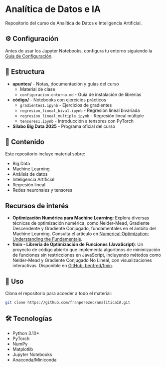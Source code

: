 # Analítica de Datos e IA

Repositorio del curso de Analítica de Datos e Inteligencia Artificial.

## ⚙️ Configuración

Antes de usar los Jupyter Notebooks, configura tu entorno siguiendo la [Guía de Configuración](apuntes/configuracion-entorno.md).

## 📁 Estructura

- **apuntes/** - Notas, documentación y guías del curso
  - Material de clase
  - `configuracion-entorno.md` - Guía de instalación de librerías
- **código/** - Notebooks con ejercicios prácticos
  - `gradientes1.ipynb` - Ejercicios de gradientes
  - `regresion_lineal_biva1.ipynb` - Regresión lineal bivariada
  - `regresion_lineal_multiple.ipynb` - Regresión lineal múltiple
  - `tensores1.ipynb` - Introducción a tensores con PyTorch
- **Silabo Big Data 2025** - Programa oficial del curso

## 📖 Contenido

Este repositorio incluye material sobre:
- Big Data
- Machine Learning
- Análisis de datos
- Inteligencia Artificial
- Regresión lineal
- Redes neuronales y tensores

## Recursos de interés

* **Optimización Numérica para Machine Learning**: Explora diversas técnicas de optimización numérica, como Nelder-Mead, Gradiente Descendente y Gradiente Conjugado, fundamentales en el ámbito del Machine Learning. Consulta el artículo en [Numerical Optimization: Understanding the Fundamentals](https://www.benfrederickson.com/numerical-optimization/).
* **fmin - Librería de Optimización de Funciones (JavaScript)**: Un proyecto de código abierto que implementa algoritmos de minimización de funciones sin restricciones en JavaScript, incluyendo métodos como Nelder-Mead y Gradiente Conjugado No Lineal, con visualizaciones interactivas. Disponible en [GitHub: benfred/fmin](https://github.com/benfred/fmin).

## 🚀 Uso

Clona el repositorio para acceder a todo el material:

```bash
git clone https://github.com/franperezec/analiticaIA.git
```

## 🛠️ Tecnologías

- Python 3.10+
- PyTorch
- NumPy
- Matplotlib
- Jupyter Notebooks
- Anaconda/Miniconda